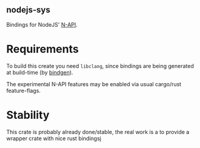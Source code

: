nodejs-sys
----------

Bindings for NodeJS' [N-API](https://nodejs.org/dist/latest-v12.x/docs/api/n-api.html).

Requirements
============

To build this create you need `libclang`, since bindings are being generated at build-time (by [bindgen](https://docs.rs/bindgen/)).

The experimental N-API features may be enabled via usual cargo/rust feature-flags.

Stability
=========

This crate is probably already done/stable, the real work is a to provide a wrapper crate with nice rust bindingsj
